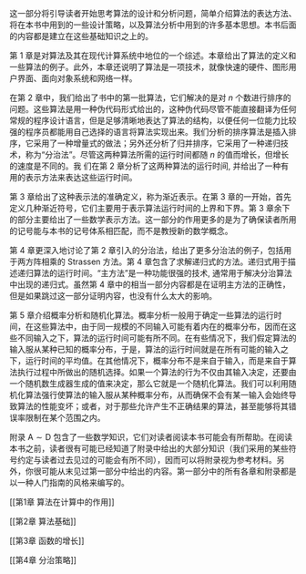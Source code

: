 这一部分将引导读者开始思考算法的设计和分析问题，简单介绍算法的表达方法、将在本书中用到的一些设计策略，以及算法分析中用到的许多基本思想。本书后面的内容都是建立在这些基础知识之上的。

第 1 章是对算法及其在现代计算系统中地位的一个综述。本章给出了算法的定义和一些算法的例子。此外，本章还说明了算法是一项技术，就像快速的硬件、图形用户界面、面向对象系统和网络一样。

在第 2 章中，我们给出了书中的第一批算法，它们解决的是对 $n$ 个数进行排序的问题。这些算法是用一种伪代码形式给出的，这种伪代码尽管不能直接翻译为任何常规的程序设计语言，但是足够清晰地表达了算法的结构，以便任何一位能力比较强的程序员都能用自己选择的语言将算法实现出来。我们分析的排序算法是插入排序，它采用了一种增量式的做法；另外还分析了归并排序，它采用了一种递归技术，称为“分治法”。尽管这两种算法所需的运行时间都随 $n$ 的值而增长，但增长的速度是不同的。我 们在第 2 章分析了这两种算法的运行时间, 并给出了一种有用的表示方法来表达这些运行时间。

第 3 章给出了这种表示法的准确定义，称为渐近表示。在第 3 章的一开始，首先定义几种渐近符号，它们主要用于表示算法运行时间的上界和下界。第 3 章余下的部分主要给出了一些数学表示方法。这一部分的作用更多的是为了确保读者所用的记号能与本书的记号体系相匹配，而不是教授新的数学概念。

第 4 章更深入地讨论了第 2 章引入的分治法，给出了更多分治法的例子，包括用于两方阵相乘的 Strassen 方法。第 4 章包含了求解递归式的方法。递归式用于描述递归算法的运行时间。“主方法”是一种功能很强的技术, 通常用于解决分治算法中出现的递归式。虽然第 4 章中的相当一部分内容都是在证明主方法的正确性，但是如果跳过这一部分证明内容，也没有什么太大的影响。

第 5 章介绍概率分析和随机化算法。概率分析一般用于确定一些算法的运行时间，在这些算法中，由于同一规模的不同输入可能有着内在的概率分布，因而在这些不同输入之下，算法的运行时间可能有所不同。在有些情况下，我们假定算法的输入服从某种已知的概率分布，于是，算法的运行时间就是在所有可能的输入之下，运行时间的平均值。在其他情况下，概率分布不是来自于输入，而是来自于算法执行过程中所做出的随机选择。如果一个算法的行为不仅由其输入决定，还要由一个随机数生成器生成的值来决定，那么它就是一个随机化算法。我们可以利用随机化算法强行使算法的输入服从某种概率分布，从而确保不会有某一输入会始终导致算法的性能变坏；或者，对于那些允许产生不正确结果的算法，甚至能够将其错误率限制在某个范围之内。

附录 $\mathrm{A} \sim \mathrm{D}$ 包含了一些数学知识，它们对读者阅读本书可能会有所帮助。在阅读本书之前，读者很有可能已经知道了附录中给出的大部分知识（我们采用的某些符号约定与读者过去见过的可能会有所不同），因而可以将附录视为参考材料。另外，你很可能从末见过第一部分中给出的内容。第一部分中的所有各章和附录都是以一种人门指南的风格来编写的。

[[第1章 算法在计算中的作用]]

[[第2章 算法基础]]

[[第3章 函数的增长]]

[[第4章 分治策略]]
